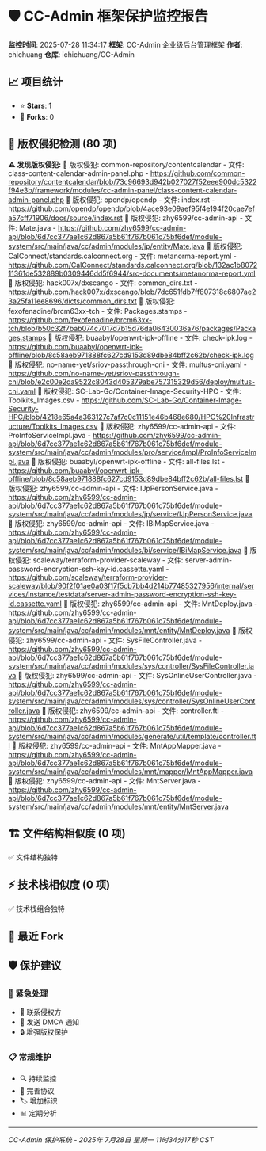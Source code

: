 # 🛡️ CC-Admin 框架保护监控报告

**监控时间**: 2025-07-28 11:34:17
**框架**: CC-Admin 企业级后台管理框架
**作者**: chichuang
**仓库**: ichichuang/CC-Admin

## 📈 项目统计

- ⭐ **Stars**: 1
- 🍴 **Forks**: 0

## 🚨 版权侵犯检测 (80 项)

**⚠️ 发现版权侵犯:**
🚨 版权侵犯: common-repository/contentcalendar - 文件: class-content-calendar-admin-panel.php - https://github.com/common-repository/contentcalendar/blob/73c96693d942b027027f52eee900dc5322f94e3b/framework/modules/cc-admin-panel/class-content-calendar-admin-panel.php
🚨 版权侵犯: opendp/opendp - 文件: index.rst - https://github.com/opendp/opendp/blob/4ace93e09aef95f4e194f20cae7efa57cff71906/docs/source/index.rst
🚨 版权侵犯: zhy6599/cc-admin-api - 文件: Mate.java - https://github.com/zhy6599/cc-admin-api/blob/6d7cc377ae1c62d867a5b61f767b061c75bf6def/module-system/src/main/java/cc/admin/modules/jp/entity/Mate.java
🚨 版权侵犯: CalConnect/standards.calconnect.org - 文件: metanorma-report.yml - https://github.com/CalConnect/standards.calconnect.org/blob/132ac1b807211361de532889b0309446dd5f6944/src-documents/metanorma-report.yml
🚨 版权侵犯: hack007x/dxscango - 文件: common_dirs.txt - https://github.com/hack007x/dxscango/blob/7dc651fdb7ff807318c6807ae23a25fa11ee8696/dicts/common_dirs.txt
🚨 版权侵犯: fexofenadine/brcm63xx-tch - 文件: Packages.stamps - https://github.com/fexofenadine/brcm63xx-tch/blob/b50c32f7bab074c7017d7b15d76da06430036a76/packages/Packages.stamps
🚨 版权侵犯: buaabyl/openwrt-ipk-offline - 文件: check-ipk.log - https://github.com/buaabyl/openwrt-ipk-offline/blob/8c58aeb971888fc627cd9153d89dbe84bff2c62b/check-ipk.log
🚨 版权侵犯: no-name-yet/sriov-passthrough-cni - 文件: multus-cni.yaml - https://github.com/no-name-yet/sriov-passthrough-cni/blob/e2c00e2da9522c8043d405379abe757315329d56/deploy/multus-cni.yaml
🚨 版权侵犯: SC-Lab-Go/Container-Image-Security-HPC - 文件: Toolkits_Images.csv - https://github.com/SC-Lab-Go/Container-Image-Security-HPC/blob/4218e65a4a363127c7af7c0c11151e46b468e680/HPC%20Infrastructure/Toolkits_Images.csv
🚨 版权侵犯: zhy6599/cc-admin-api - 文件: ProInfoServiceImpl.java - https://github.com/zhy6599/cc-admin-api/blob/6d7cc377ae1c62d867a5b61f767b061c75bf6def/module-system/src/main/java/cc/admin/modules/pro/service/impl/ProInfoServiceImpl.java
🚨 版权侵犯: buaabyl/openwrt-ipk-offline - 文件: all-files.lst - https://github.com/buaabyl/openwrt-ipk-offline/blob/8c58aeb971888fc627cd9153d89dbe84bff2c62b/all-files.lst
🚨 版权侵犯: zhy6599/cc-admin-api - 文件: IJpPersonService.java - https://github.com/zhy6599/cc-admin-api/blob/6d7cc377ae1c62d867a5b61f767b061c75bf6def/module-system/src/main/java/cc/admin/modules/jp/service/IJpPersonService.java
🚨 版权侵犯: zhy6599/cc-admin-api - 文件: IBiMapService.java - https://github.com/zhy6599/cc-admin-api/blob/6d7cc377ae1c62d867a5b61f767b061c75bf6def/module-system/src/main/java/cc/admin/modules/bi/service/IBiMapService.java
🚨 版权侵犯: scaleway/terraform-provider-scaleway - 文件: server-admin-password-encryption-ssh-key-id.cassette.yaml - https://github.com/scaleway/terraform-provider-scaleway/blob/90f2f01ae0a03f17f5cb7bb4d214b77485327956/internal/services/instance/testdata/server-admin-password-encryption-ssh-key-id.cassette.yaml
🚨 版权侵犯: zhy6599/cc-admin-api - 文件: MntDeploy.java - https://github.com/zhy6599/cc-admin-api/blob/6d7cc377ae1c62d867a5b61f767b061c75bf6def/module-system/src/main/java/cc/admin/modules/mnt/entity/MntDeploy.java
🚨 版权侵犯: zhy6599/cc-admin-api - 文件: SysFileController.java - https://github.com/zhy6599/cc-admin-api/blob/6d7cc377ae1c62d867a5b61f767b061c75bf6def/module-system/src/main/java/cc/admin/modules/sys/controller/SysFileController.java
🚨 版权侵犯: zhy6599/cc-admin-api - 文件: SysOnlineUserController.java - https://github.com/zhy6599/cc-admin-api/blob/6d7cc377ae1c62d867a5b61f767b061c75bf6def/module-system/src/main/java/cc/admin/modules/sys/controller/SysOnlineUserController.java
🚨 版权侵犯: zhy6599/cc-admin-api - 文件: controller.ftl - https://github.com/zhy6599/cc-admin-api/blob/6d7cc377ae1c62d867a5b61f767b061c75bf6def/module-system/src/main/java/cc/admin/modules/generate/util/template/controller.ftl
🚨 版权侵犯: zhy6599/cc-admin-api - 文件: MntAppMapper.java - https://github.com/zhy6599/cc-admin-api/blob/6d7cc377ae1c62d867a5b61f767b061c75bf6def/module-system/src/main/java/cc/admin/modules/mnt/mapper/MntAppMapper.java
🚨 版权侵犯: zhy6599/cc-admin-api - 文件: MntServer.java - https://github.com/zhy6599/cc-admin-api/blob/6d7cc377ae1c62d867a5b61f767b061c75bf6def/module-system/src/main/java/cc/admin/modules/mnt/entity/MntServer.java

## 🏗️ 文件结构相似度 (0 项)

✅ 文件结构独特

## ⚡ 技术栈相似度 (0 项)

✅ 技术栈组合独特

## 🍴 最近 Fork

## 🛡️ 保护建议

### 🚨 紧急处理

- 📧 联系侵权方
- 📝 发送 DMCA 通知
- 🔒 增强版权保护

### 📋 常规维护

- 🔍 持续监控
- 📄 完善协议
- 🏷️ 增加标识
- 📊 定期分析

---

_CC-Admin 保护系统 - 2025年 7月28日 星期一 11时34分17秒 CST_
